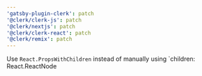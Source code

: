 ```yaml
---
'gatsby-plugin-clerk': patch
'@clerk/clerk-js': patch
'@clerk/nextjs': patch
'@clerk/clerk-react': patch
'@clerk/remix': patch
---
```


Use `React.PropsWithChildren` instead of manually using `children: React.ReactNode

